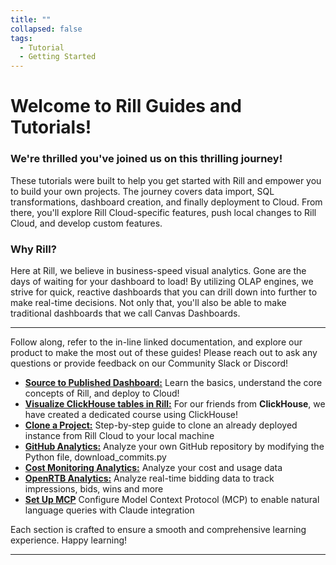```yaml
---
title: ""
collapsed: false
tags:
  - Tutorial
  - Getting Started
---
```


# Welcome to Rill Guides and Tutorials!

### We're thrilled you've joined us on this thrilling journey!

These tutorials were built to help you get started with Rill and empower you to build your own projects. The journey covers data import, SQL transformations, dashboard creation, and finally deployment to Cloud. From there, you'll explore Rill Cloud-specific features, push local changes to Rill Cloud, and develop custom features.

### Why Rill?
Here at Rill, we believe in business-speed visual analytics. Gone are the days of waiting for your dashboard to load! By utilizing OLAP engines, we strive for quick, reactive dashboards that you can drill down into further to make real-time decisions. Not only that, you'll also be able to make traditional dashboards that we call Canvas Dashboards.

---
Follow along, refer to the in-line linked documentation, and explore our product to make the most out of these guides! Please reach out to ask any questions or provide feedback on our Community Slack or Discord!

- [**Source to Published Dashboard:**](/guides/rill-basics/launch) Learn the basics, understand the core concepts of Rill, and deploy to Cloud!
- [**Visualize ClickHouse tables in Rill:**](/guides/rill-clickhouse) For our friends from **ClickHouse**, we have created a dedicated course using ClickHouse!
- [**Clone a Project:**](/guides/clone-a-project) Step-by-step guide to clone an already deployed instance from Rill Cloud to your local machine
- [**GitHub Analytics:**](/guides/github-analytics) Analyze your own GitHub repository by modifying the Python file, download_commits.py
- [**Cost Monitoring Analytics:**](/guides/cost-monitoring-analytics) Analyze your cost and usage data
- [**OpenRTB Analytics:**](/guides/openrtb-analytics) Analyze real-time bidding data to track impressions, bids, wins and more
- [**Set Up MCP**](/guides/setting-up-mcp) Configure Model Context Protocol (MCP) to enable natural language queries with Claude integration

<!-- - [**Rill + MotherDuck:**](/guides/rill-motherduck) For our friends from **MotherDuck**, we have created a dedicated course using MotherDuck! -->
<!-- - **Explore the Various Guides:** Explore the various guides on how to use Rill to the maximum capability and get the most out of our platform! -->
<!-- - [**GA4 Analytics:**](/guides/) text
- [**Logging Analytics:**](/guides/) text -->

Each section is crafted to ensure a smooth and comprehensive learning experience. Happy learning!

---